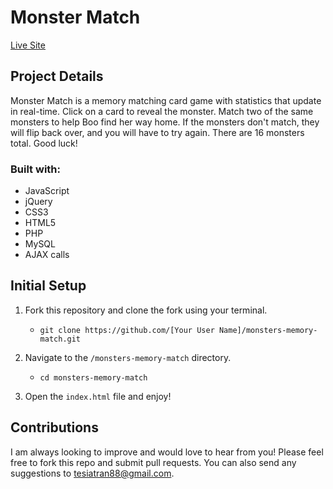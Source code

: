 # Monster Match

[Live Site](http://monsters.tesiatran.com/)

## Project Details

Monster Match is a memory matching card game with statistics that update in real-time. Click on a card to reveal the monster. Match two of the same monsters to help Boo find her way home. If the monsters don't match, they will flip back over, and you will have to try again. There are 16 monsters total. Good luck!

### Built with:

- JavaScript
- jQuery
- CSS3
- HTML5
- PHP
- MySQL
- AJAX calls

## Initial Setup

1. Fork this repository and clone the fork using your terminal.
    - `git clone https://github.com/[Your User Name]/monsters-memory-match.git`

2. Navigate to the `/monsters-memory-match` directory.
    - `cd monsters-memory-match`

3. Open the `index.html` file and enjoy!

## Contributions

I am always looking to improve and would love to hear from you! Please feel free to fork this repo and submit pull requests. You can also send any suggestions to [tesiatran88@gmail.com](mailto:tesiatran88@gmail.com).
